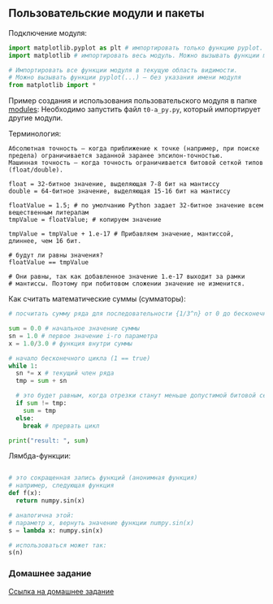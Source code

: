 ## Пользовательские модули и пакеты

Подключение модуля:

```python
import matplotlib.pyplot as plt # импортировать только функцию pyplot.
import matplotlib # импортировать весь модуль. Можно вызывать функции matplotlib.pyplot(...)

# Импортировать все функции модуля в текущую область видимости.
# Можно вызывать функции pyplot(...) – без указания имени модуля
from matplotlib import *
```

Пример создания и использования пользовательского модуля в папке [modules](https://github.com/amm-vsu-2015/4y1s_python/tree/master/lectures/lecture3/modules/):
Необходимо запустить файл `t0-a_py.py`, который импортирует другие модули.

Терминология:

```
Абсолютная точность – когда приближение к точке (например, при поиске предела) ограничивается заданной заранее эпсилон-точностью.
Машинная точность – когда точность ограничивается битовой сеткой типов (float/double).

float = 32-битное значение, выделяющая 7-8 бит на мантиссу
double = 64-битное значение, выделяющая 15-16 бит на мантиссу

floatValue = 1.5; # по умолчанию Python задает 32-битное значение всем вещественным литералам
tmpValue = floatValue; # копируем значение

tmpValue = tmpValue + 1.e-17 # Прибавляем значение, мантиссой, длиннее, чем 16 бит.

# будут ли равны значения?
floatValue == tmpValue

# Они равны, так как добавленное значение 1.e-17 выходит за рамки
# мантиссы. Поэтому при побитовом сложении значение не изменится.

```

Как считать математические суммы (сумматоры):

```python
# посчитать сумму ряда для последовательности {1/3^n} от 0 до бесконечности.

sum = 0.0 # начальное значение суммы
sn = 1.0 # первое значение i-го параметра
x = 1.0/3.0 # функция внутри суммы

# начало бесконечного цикла (1 == true)
while 1:
  sn *= x # текущий член ряда
  tmp = sum + sn

  # это будет равным, когда отрезки станут меньше допустимой битовой сетки => значение не изменится
  if sum != tmp:
    sum = tmp
  else:
    break # прервать цикл

print("result: ", sum)

```

Лямбда-функции:

```python

# это сокращенная запись функций (анонимная функция)
# например, следующая функция
def f(x):
  return numpy.sin(x)

# аналогична этой:
# параметр x, вернуть значение функции numpy.sin(x)
s = lambda x: numpy.sin(x)

# использоваться может так:
s(n)

```

### Домашнее задание

[Ссылка на домашнее задание](https://github.com/amm-vsu-2015/4y1s_python/tree/master/homeworks/hw4)
